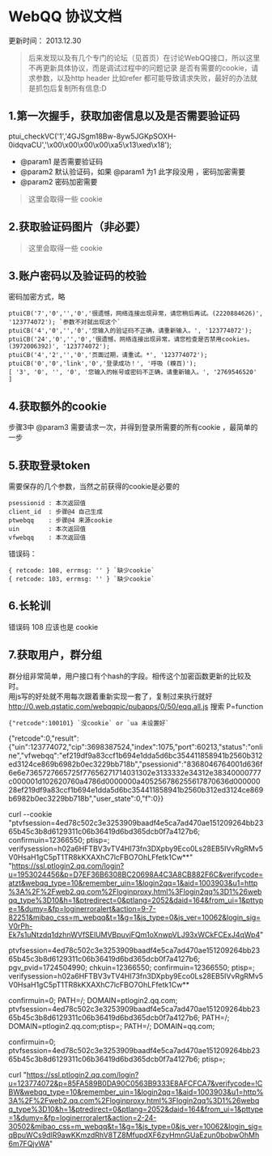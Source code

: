 WebQQ 协议文档
===============
更新时间： 2013.12.30
> 后来发现以及有几个专门的论坛（见首页）在讨论WebQQ接口，所以这里不再更新具体协议，而是调试过程中的问题记录
> 是否有需要的cookie，请求参数，以及http header 比如refer 都可能导致请求失败，最好的办法就是抓包后复制所有信息:D

1.第一次握手，获取加密信息以及是否需要验证码
-----
ptui_checkVC('1','4GJSgm18Bw-8yw5JGKpSOXH-0idqvaCU','\x00\x00\x00\x00\xa5\x13\xed\x18');
* @param1 是否需要验证码
* @param2 默认验证码，如果 @param1 为1 此字段没用 ，密码加密需要
* @param2 密码加密需要

> 这里会取得一些 cookie


2.获取验证码图片（非必要）
-----
> 这里会取得一些 cookie



3.账户密码以及验证码的校验
-----
密码加密方式，略

	ptuiCB('7','0','','0','很遗憾，网络连接出现异常，请您稍后再试。(2220884626)', '123774072'); `参数不对就出现这个`
	ptuiCB('4','0','','0','您输入的验证码不正确，请重新输入。', '123774072');	
	ptuiCB('24','0','','0','很遗憾，网络连接出现异常，请您检查是否禁用cookies。(3972006392)', '123774072'); 
	ptuiCB('4','2','','0','页面过期，请重试。*', '123774072');
	ptuiCB('0','0','link','0','登录成功！', '呼吸 (糗百)');
	[ '3', '0', '', '0', '您输入的帐号或密码不正确，请重新输入。', '2769546520' ]


4.获取额外的cookie
-------
步骤3中 @param3 需要请求一次，并得到登录所需要的所有cookie ，最简单的一步


5.获取登录token
-----        
需要保存的几个参数，当然之前获得的cookie是必要的     
                       
	psessionid : 本次返回值 
	client_id  : 步骤@4 自己生成
	ptwebqq    : 步骤@4 来源cookie
	uin        : 本次返回值
	vfwebqq    : 本次返回值

错误码：  

	{ retcode: 108, errmsg: '' } `缺少cookie`
	{ retcode: 103, errmsg: '' } `缺少cookie`


6.长轮训
-----
错误码 108 应该也是 cookie



7.获取用户，群分组
-----
群分组非常简单，用户接口有个hash的字段。相传这个加密函数更新的比较及时。  
用js写的好处就不用每次跟着重新实现一套了，复制过来执行就好  
http://0.web.qstatic.com/webqqpic/pubapps/0/50/eqq.all.js  搜索 P=function

	{"retcode":100101} `没cookie` or `ua 未设置好`











{"retcode":0,"result":{"uin":123774072,"cip":3698387524,"index":1075,"port":60213,"status":"online","vfwebqq":"ef219df9a83ccf1b694e1dda5d6bc354411858941b2560b312ed3124ce869b6982b0ec3229bb718b","psessionid":"8368046764001d636f6e6e7365727665725f77656271714031302e3133332e34312e38340000777c000001d102620760a4786d0000000a405256786255617870636d00000028ef219df9a83ccf1b694e1dda5d6bc354411858941b2560b312ed3124ce869b6982b0ec3229bb718b","user_state":0,"f":0}}


curl --cookie "ptvfsession=4ed78c502c3e3253909baadf4e5ca7ad470ae151209264bb2365b45c3b8d6129311c06b36419d6bd365dcb0f7a4127b6;  confirmuin=12366550; ptisp=; verifysession=h02a6HFTBV3vTV4HI73fn3DXpby9Eco0Ls28EB5IVvRgRMv5V0HsaH1gC5pT1TR8kKXAXhC7lcFBO7OhLFfetk1Cw**" "https://ssl.ptlogin2.qq.com/login?u=1953024456&p=D7EF36B6308BC20698A4C3A8CB882F6C&verifycode=atzt&webqq_type=10&remember_uin=1&login2qq=1&aid=1003903&u1=http%3A%2F%2Fweb2.qq.com%2Floginproxy.html%3Flogin2qq%3D1%26webqq_type%3D10&h=1&ptredirect=0&ptlang=2052&daid=164&from_ui=1&pttype=1&dumy=&fp=loginerroralert&action=9-7-82251&mibao_css=m_webqq&t=1&g=1&js_type=0&js_ver=10062&login_sig=V0rPh-Ek7s1uNtzdq1dzhnWVfSElUMVBpuvjFQm1oXnwpVLJ93xWCkFCExJ4qWp4"


ptvfsession=4ed78c502c3e3253909baadf4e5ca7ad470ae151209264bb2365b45c3b8d6129311c06b36419d6bd365dcb0f7a4127b6;
pgv_pvid=1724504990; chkuin=12366550;
confirmuin=12366550; ptisp=;
verifysession=h02a6HFTBV3vTV4HI73fn3DXpby9Eco0Ls28EB5IVvRgRMv5V0HsaH1gC5pT1TR8kKXAXhC7lcFBO7OhLFfetk1Cw**



confirmuin=0; PATH=/; DOMAIN=ptlogin2.qq.com;
ptvfsession=4ed78c502c3e3253909baadf4e5ca7ad470ae151209264bb2365b45c3b8d6129311c06b36419d6bd365dcb0f7a4127b6; PATH=/; DOMAIN=ptlogin2.qq.com;ptisp=; PATH=/; DOMAIN=qq.com;



confirmuin=0;
ptvfsession=4ed78c502c3e3253909baadf4e5ca7ad470ae151209264bb2365b45c3b8d6129311c06b36419d6bd365dcb0f7a4127b6;
ptisp=;





curl "https://ssl.ptlogin2.qq.com/login?u=123774072&p=85FA589B0DA90C0563B9333E8AFCFCA7&verifycode=!CBW&webqq_type=10&remember_uin=1&login2qq=1&aid=1003903&u1=http%3A%2F%2Fweb2.qq.com%2Floginproxy.html%3Flogin2qq%3D1%26webqq_type%3D10&h=1&ptredirect=0&ptlang=2052&daid=164&from_ui=1&pttype=1&dumy=&fp=loginerroralert&action=2-24-30502&mibao_css=m_webqq&t=1&g=1&js_type=0&js_ver=10062&login_sig=qBpuWCs9dlR9awKKmzdRhV8TZ8MfupdXF6zyHmnGUaEzun0bobwOhMh6m7FQjvWA"